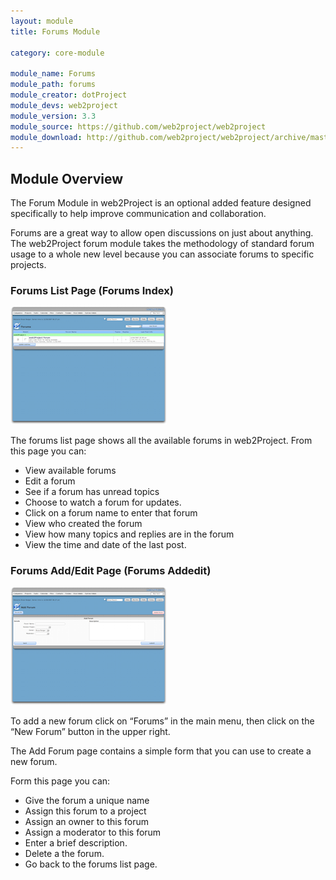 ```yaml
---
layout: module
title: Forums Module

category: core-module

module_name: Forums
module_path: forums
module_creator: dotProject
module_devs: web2project
module_version: 3.3
module_source: https://github.com/web2project/web2project
module_download: http://github.com/web2project/web2project/archive/master.zip
---
```


## Module Overview

The Forum Module in web2Project is an optional added feature designed specifically to help improve communication and collaboration.

Forums are a great way to allow open discussions on just about anything. The web2Project forum module takes the methodology of standard forum usage to a whole new level because you can associate forums to specific projects.

### Forums List Page (Forums Index)

<a href="/assets/docs/forums/index.png"><img src="/assets/docs/forums/thumb-index.png" /></a>

The forums list page shows all the available forums in web2Project. From this page you can:

* View available forums
* Edit a forum
* See if a forum has unread topics
* Choose to watch a forum for updates.
* Click on a forum name to enter that forum
* View who created the forum
* View how many topics and replies are in the forum
* View the time and date of the last post.

### Forums Add/Edit Page (Forums Addedit)

<a href="/assets/docs/forums/addedit.png"><img src="/assets/docs/forums/thumb-addedit.png" /></a>

To add a new forum click on  “Forums” in the main menu, then click on the “New Forum” button in the upper right.

The Add Forum page contains a simple form that you can use to create a new forum.

Form this page you can:

* Give the forum a unique name
* Assign this forum to a project
* Assign an owner to this forum
* Assign a moderator to this forum
* Enter a brief description.
* Delete a the forum.
* Go back to the forums list page.